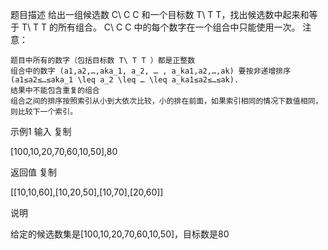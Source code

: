 题目描述
给出一组候选数 C\ C C 和一个目标数 T\ T T，找出候选数中起来和等于 T\ T T 的所有组合。
 C\ C C 中的每个数字在一个组合中只能使用一次。
注意：

    题目中所有的数字（包括目标数 T\ T T ）都是正整数
    组合中的数字 (a1,a2,…,aka_1, a_2, … , a_ka1​,a2​,…,ak​) 要按非递增排序 (a1≤a2≤…≤aka_1 \leq a_2 \leq … \leq a_ka1​≤a2​≤…≤ak​).
    结果中不能包含重复的组合
    组合之间的排序按照索引从小到大依次比较，小的排在前面，如果索引相同的情况下数值相同，则比较下一个索引。 

示例1
输入
复制

[100,10,20,70,60,10,50],80

返回值
复制

[[10,10,60],[10,20,50],[10,70],[20,60]]

说明

给定的候选数集是[100,10,20,70,60,10,50]，目标数是80  

